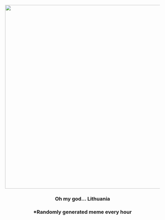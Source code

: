 <p align="center">
        <img src="https://i.redd.it/kelnzsbx1q991.png" width="600" height="600">
        </p>
        <h3 align="center">Oh my god... Lithuania</h3>
        <h3 align="center">*Randomly generated meme every hour</h3>
    